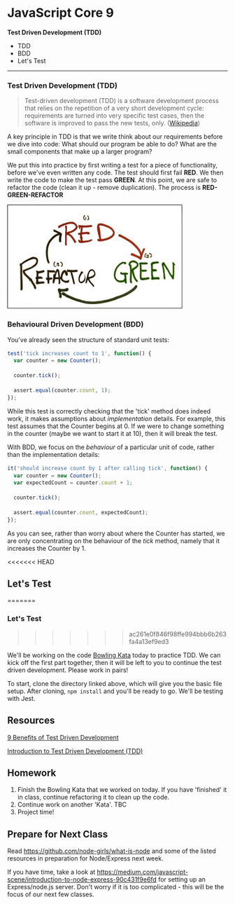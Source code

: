 # JavaScript Core 9

**Test Driven Development (TDD)**

- TDD
- BDD
- Let's Test
---

### Test Driven Development (TDD)
> Test-driven development (TDD) is a software development process that relies on the repetition of a very short development cycle: requirements are turned into very specific test cases, then the software is improved to pass the new tests, only. ([Wikipedia](https://en.wikipedia.org/wiki/Test-driven_development))

A key principle in TDD is that we write think about our requirements before we dive into code: What should our program be able to do? What are the small components that make up a larger program?

We put this into practice by first writing a test for a piece of functionality,
before we've even written any code. The test should first fail **RED**. We then
write the code to make the test pass **GREEN**. At this point, we are safe to
refactor the code (clean it up - remove duplication). The process is
**RED-GREEN-REFACTOR**

![rgr](../assets/red_green_refactor.jpg)

### Behavioural Driven Development (BDD)

You've already seen the structure of standard unit tests:

```js
test('tick increases count to 1', function() {
  var counter = new Counter();

  counter.tick();

  assert.equal(counter.count, 1);
});
```

While this test is correctly checking that the 'tick' method does indeed work,
it makes assumptions about *implementation* details. For example, this test
assumes that the Counter begins at 0. If we were to change something in the
counter (maybe we want to start it at 10), then it will break the test.

With BDD, we focus on the *behaviour* of a particular unit of code, rather than
the implementation details:

```js
it('should increase count by 1 after calling tick', function() {
  var counter = new Counter();
  var expectedCount = counter.count + 1;

  counter.tick();

  assert.equal(counter.count, expectedCount);
});
```

As you can see, rather than worry about where the Counter has started, we are
only concentrating on the behaviour of the *tick* method, namely that it
increases the Counter by 1.

<<<<<<< HEAD
## Let's Test
=======

### Let's Test
>>>>>>> ac261e0f846f98ffe994bbb6b263fa4a13ef9ed3

We'll be working on the code [Bowling
Kata](https://github.com/CodeYourFuture/bowling-tdd) today to practice TDD.
We can kick off the first part together, then it will be left to you to
continue the test driven development. Please work in pairs!

To start, clone the directory linked above, which will give you the basic file
setup. After cloning, `npm install` and you'll be ready to go.
We'll be testing with Jest.

## Resources
[9 Benefits of Test Driven Development](https://www.madetech.com/blog/9-benefits-of-test-driven-development)

[Introduction to Test Driven Development
(TDD)](http://agiledata.org/essays/tdd.html)

## Homework
1. Finish the Bowling Kata that we worked on today. If you have 'finished' it
   in class, continue refactoring it to clean up the code.
2. Continue work on another 'Kata'. TBC
2. Project time!

## Prepare for Next Class
Read https://github.com/node-girls/what-is-node and some of the listed resources in preparation for Node/Express next week.

If you have time, take a look at https://medium.com/javascript-scene/introduction-to-node-express-90c431f9e6fd for setting up an Express/node.js server. Don't worry if it is too complicated - this will be the focus of our next few classes.

